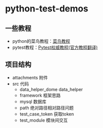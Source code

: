 # python-test-demos

## 一些教程

- python的菜鸟教程：[菜鸟教程](https://www.runoob.com/python/python-tutorial.html)
- pytest教程：[Pytest权威教程(官方教程翻译)](https://www.cnblogs.com/superhin/p/11677240.html)

## 项目结构

- attachments 附件
- src 代码
  - data_helper_dome data_helper
  - framework 框架思路
  - mysql 数据库
  - path 绝对路径相对路径问题
  - test_case_token 获取token
  - test_module 模块间交互
